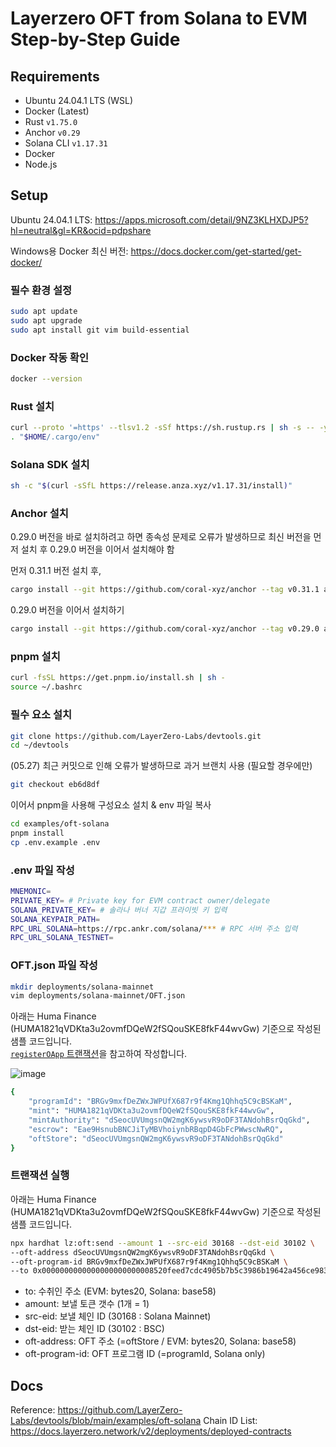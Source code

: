 # Layerzero OFT from Solana to EVM Step-by-Step Guide
## Requirements

- Ubuntu 24.04.1 LTS (WSL)
- Docker (Latest)
- Rust `v1.75.0`
- Anchor `v0.29`
- Solana CLI `v1.17.31`
- Docker
- Node.js

## Setup
Ubuntu 24.04.1 LTS: https://apps.microsoft.com/detail/9NZ3KLHXDJP5?hl=neutral&gl=KR&ocid=pdpshare

Windows용 Docker 최신 버전: https://docs.docker.com/get-started/get-docker/

### 필수 환경 설정

```bash
sudo apt update
sudo apt upgrade
sudo apt install git vim build-essential
```

### Docker 작동 확인

```bash
docker --version
```

### Rust 설치

```bash
curl --proto '=https' --tlsv1.2 -sSf https://sh.rustup.rs | sh -s -- -y
. "$HOME/.cargo/env"
```

### Solana SDK 설치

```bash
sh -c "$(curl -sSfL https://release.anza.xyz/v1.17.31/install)"
```

### Anchor 설치

0.29.0 버전을 바로 설치하려고 하면 종속성 문제로 오류가 발생하므로 최신 버전을 먼저 설치 후 0.29.0 버전을 이어서 설치해야 함

먼저 0.31.1 버전 설치 후,
```bash
cargo install --git https://github.com/coral-xyz/anchor --tag v0.31.1 anchor-cli --locked
```

0.29.0 버전을 이어서 설치하기
```bash
cargo install --git https://github.com/coral-xyz/anchor --tag v0.29.0 anchor-cli --locked
```

### pnpm 설치

```bash
curl -fsSL https://get.pnpm.io/install.sh | sh -
source ~/.bashrc
```

### 필수 요소 설치

```bash
git clone https://github.com/LayerZero-Labs/devtools.git
cd ~/devtools
```

(05.27) 최근 커밋으로 인해 오류가 발생하므로 과거 브랜치 사용 (필요할 경우에만)  
```bash
git checkout eb6d8df
```

이어서 pnpm을 사용해 구성요소 설치 & env 파일 복사   
```bash
cd examples/oft-solana
pnpm install
cp .env.example .env
```

### .env 파일 작성 

```bash
MNEMONIC=
PRIVATE_KEY= # Private key for EVM contract owner/delegate
SOLANA_PRIVATE_KEY= # 솔라나 버너 지갑 프라이빗 키 입력
SOLANA_KEYPAIR_PATH=
RPC_URL_SOLANA=https://rpc.ankr.com/solana/*** # RPC 서버 주소 입력
RPC_URL_SOLANA_TESTNET=
```

### OFT.json 파일 작성

```bash
mkdir deployments/solana-mainnet
vim deployments/solana-mainnet/OFT.json
```

아래는 Huma Finance (HUMA1821qVDKta3u2ovmfDQeW2fSQouSKE8fkF44wvGw) 기준으로 작성된 샘플 코드입니다.  
[`registerOApp` 트랜잭션](https://solscan.io/tx/2N5XdL59wRMaowNsMjiH3E9bTwuDxfVk53t4GkLznjctswRpqHGgGai5eVV4cZNKHjhhygEJT8S1GACt1R4QVrLg)을 참고하여 작성합니다.  

![image](https://github.com/user-attachments/assets/f480528a-934a-499a-9867-88254e493394)

```bash
{
    "programId": "BRGv9mxfDeZWxJWPUfX687r9f4Kmg1Qhhq5C9cBSKaM",
    "mint": "HUMA1821qVDKta3u2ovmfDQeW2fSQouSKE8fkF44wvGw",
    "mintAuthority": "dSeocUVUmgsnQW2mgK6ywsvR9oDF3TANdohBsrQqGkd",
    "escrow": "Eae9HsnubBNCJiTyMBVhoiynbRBqpD4GbFcPWwscNwRQ",
    "oftStore": "dSeocUVUmgsnQW2mgK6ywsvR9oDF3TANdohBsrQqGkd"
}
```

### 트랜잭션 실행
아래는 Huma Finance (HUMA1821qVDKta3u2ovmfDQeW2fSQouSKE8fkF44wvGw) 기준으로 작성된 샘플 코드입니다.  
```bash
npx hardhat lz:oft:send --amount 1 --src-eid 30168 --dst-eid 30102 \
--oft-address dSeocUVUmgsnQW2mgK6ywsvR9oDF3TANdohBsrQqGkd \
--oft-program-id BRGv9mxfDeZWxJWPUfX687r9f4Kmg1Qhhq5C9cBSKaM \
--to 0x0000000000000000000000008520feed7cdc4905b7b5c3986b19642a456ce983 --compute-unit-price-scale-factor 10
```

- to: 수취인 주소 (EVM: bytes20, Solana: base58)  
- amount: 보낼 토큰 갯수 (1개 = 1)  
- src-eid: 보낼 체인 ID (30168 : Solana Mainnet)  
- dst-eid: 받는 체인 ID (30102 : BSC)  
- oft-address: OFT 주소 (=oftStore / EVM: bytes20, Solana: base58)  
- oft-program-id: OFT 프로그램 ID (=programId, Solana only)

## Docs
Reference: https://github.com/LayerZero-Labs/devtools/blob/main/examples/oft-solana
Chain ID List: https://docs.layerzero.network/v2/deployments/deployed-contracts

